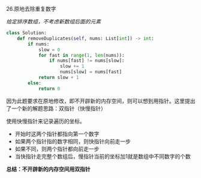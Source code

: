 26.原地去除重复数字

*给定排序数组，不考虑新数组后面的元素*

```python
class Solution:
    def removeDuplicates(self, nums: List[int]) -> int:
        if nums:
            slow = 0
            for fast in range(1, len(nums)):
                if nums[fast] != nums[slow]:
                    slow += 1
                    nums[slow] = nums[fast]
            return slow + 1
        else:
            return 0
```

因为此题要求在原地修改，即不开辟新的内存空间，则可以想到用指针。这里提出了一个新的解题思路：双指针（快慢指针）

使用快慢指针来记录遍历的坐标。

- 开始时这两个指针都指向第一个数字
- 如果两个指针指的数字相同，则快指针向前走一步
- 如果不同，则两个指针都向前走一步
- 当快指针走完整个数组后，慢指针当前的坐标加1就是数组中不同数字的个数

**总结：不开辟新的内存空间用双指针**